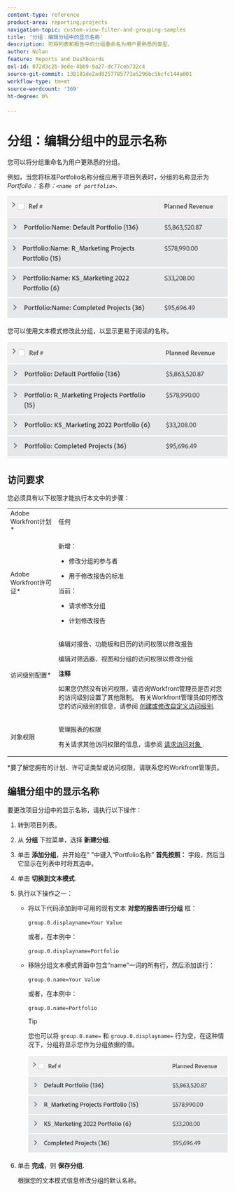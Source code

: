 ```yaml
---
content-type: reference
product-area: reporting;projects
navigation-topic: custom-view-filter-and-grouping-samples
title: '分组：编辑分组中的显示名称'
description: 可将列表和报告中的分组重命名为用户更熟悉的类型。
author: Nolan
feature: Reports and Dashboards
exl-id: 072d3c2b-9ede-4bb9-9a27-dc77ceb732c4
source-git-commit: 138181de2ad8257785773a5296bc5bcfc144a801
workflow-type: tm+mt
source-wordcount: '369'
ht-degree: 0%

---
```


# 分组：编辑分组中的显示名称

<!--Audited: 01/2024-->

您可以将分组重命名为用户更熟悉的分组。

例如，当您将标准Portfolio名称分组应用于项目列表时，分组的名称显示为 *Portfolio：名称：`<name of portfolio>`*.

![](assets/grouping-unedited-name-350x167.png)

您可以使用文本模式修改此分组，以显示更易于阅读的名称。

![](assets/grouping-edited-name-350x160.png)

## 访问要求

您必须具有以下权限才能执行本文中的步骤：

<table style="table-layout:auto"> 
 <col> 
 <col> 
 <tbody> 
  <tr> 
   <td role="rowheader">Adobe Workfront计划*</td> 
   <td> <p>任何</p> </td> 
  </tr> 
  <tr> 
   <td role="rowheader">Adobe Workfront许可证*</td> 
   <td>

<p>新增： </p>
   <ul>
   <li> <p>修改分组的参与者 </p></li>
   <li><p>用于修改报告的标准</p></li></ul>

<p> 当前：</p>
   <ul>  
   <li><p>请求修改分组 </p></li>
   <li><p>计划修改报告</p></li> </td> 
  </tr> 
  <tr> 
   <td role="rowheader">访问级别配置*</td> 
   <td> <p>编辑对报告、功能板和日历的访问权限以修改报告</p> <p>编辑对筛选器、视图和分组的访问权限以修改分组</p> <p><b>注释</b>

如果您仍然没有访问权限，请咨询Workfront管理员是否对您的访问级别设置了其他限制。 有关Workfront管理员如何修改您的访问级别的信息，请参阅 <a href="../../../administration-and-setup/add-users/configure-and-grant-access/create-modify-access-levels.md" class="MCXref xref">创建或修改自定义访问级别</a>.</p> </td>
</tr>  
  <tr> 
   <td role="rowheader">对象权限</td> 
   <td> <p>管理报表的权限</p> <p>有关请求其他访问权限的信息，请参阅 <a href="../../../workfront-basics/grant-and-request-access-to-objects/request-access.md" class="MCXref xref">请求访问对象 </a>.</p> </td> 
  </tr> 
 </tbody> 
</table>

&#42;要了解您拥有的计划、许可证类型或访问权限，请联系您的Workfront管理员。

## 编辑分组中的显示名称

要更改项目分组中的显示名称，请执行以下操作：

1. 转到项目列表。
1. 从 **分组** 下拉菜单，选择 **新建分组**.

1. 单击 **添加分组**，并开始在“ ”中键入“Portfolio名称” **首先按照：** 字段，然后当它显示在列表中时将其选中。

1. 单击 **切换到文本模式**.
1. 执行以下操作之一：

   * 将以下代码添加到中可用的现有文本 **对您的报告进行分组** 框：


     `group.0.displayname=Your Value`


     或者，在本例中：

     `group.0.displayname=Portfolio`

   * 移除分组文本模式界面中包含“name”一词的所有行，然后添加该行：

     `group.0.name=Your Value`

     或者，在本例中：

     `group.0.name=Portfolio`

     >[!TIP]
     >
     >您也可以将 `group.0.name=` 和 `group.0.displayname=` 行为空，在这种情况下，分组将显示您作为分组依据的值。


     ![](assets/grouping-edited-name-no-name-350x162.png)

1. 单击 **完成**，则 **保存分组**.

   根据您的文本模式信息修改分组的默认名称。
